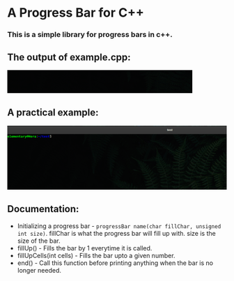 # A Progress Bar for C++

### This is a simple library for progress bars in c++.

## The output of example.cpp:
![](progress_bar.gif)

## A practical example:
![](practical-example.gif)

## Documentation:

- Initializing a progress bar - `progressBar name(char fillChar, unsigned int size)`. fillChar is what the progress bar will fill up with. size is the size of the     bar.
- fillUp() - Fills the bar by 1 everytime it is called.
- fillUpCells(int cells) - Fills the bar upto a given number.
- end() - Call this function before printing anything when the bar is no longer needed.
